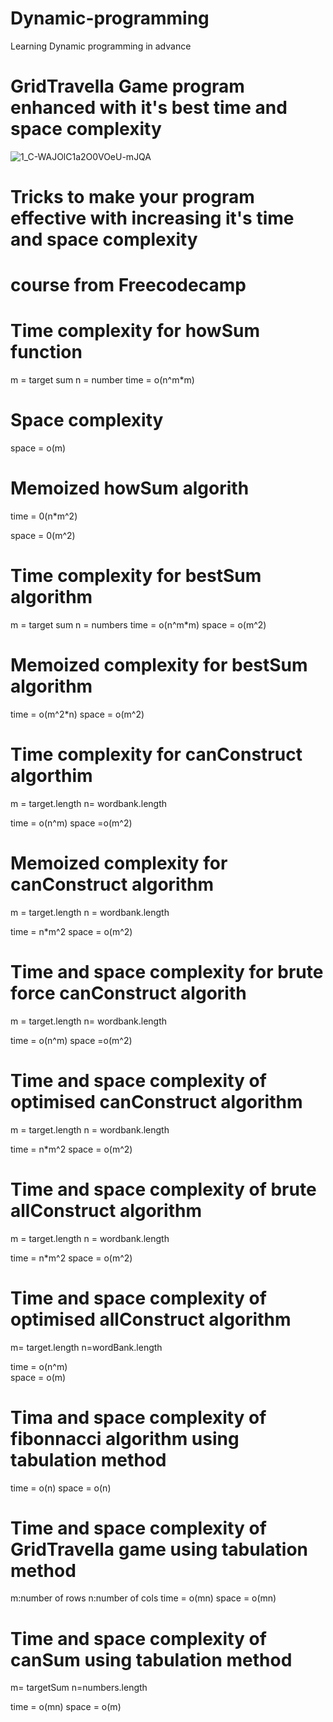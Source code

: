 # Dynamic-programming
Learning Dynamic programming in advance
# GridTravella Game program enhanced with it's best time and space complexity

 
![1_C-WAJOlC1a2O0VOeU-mJQA](https://user-images.githubusercontent.com/53707300/167315572-28f04c06-4676-48c7-bc33-572bf4a270dc.png)

 
# Tricks to make your program effective with increasing it's  time and space complexity
 
# course from Freecodecamp

# Time complexity for howSum function

   m = target sum
   n = number
   time = o(n^m*m)

# Space complexity

  space = o(m)


# Memoized howSum algorith

  time = 0(n*m^2)

  space = 0(m^2)


# Time complexity for bestSum algorithm

m  = target sum
n = numbers
time = o(n^m*m)
space = o(m^2)

# Memoized complexity for bestSum algorithm

  time = o(m^2*n)
  space = o(m^2)


# Time complexity for canConstruct algorthim

 m = target.length
 n= wordbank.length
 
 time = o(n^m)
 space =o(m^2)


# Memoized complexity for canConstruct algorithm

 m = target.length
 n = wordbank.length

 time = n*m^2
 space = o(m^2)


 # Time and space complexity for brute force canConstruct algorith

  m = target.length
 n= wordbank.length
 
 time = o(n^m)
 space =o(m^2)


 # Time and space complexity of optimised canConstruct algorithm
   
 m = target.length
 n = wordbank.length

 time = n*m^2
 space = o(m^2)

 # Time and space complexity of brute allConstruct algorithm
 m = target.length
 n = wordbank.length

 time = n*m^2
 space = o(m^2)
 
 # Time and space complexity of optimised  allConstruct algorithm

m= target.length
 n=wordBank.length

 time = o(n^m)    
 space = o(m) 


 # Tima and space complexity of fibonnacci algorithm using tabulation method

 time = o(n)
 space = o(n)

 # Time and space complexity of GridTravella game using tabulation method

  m:number of rows
  n:number of cols
 time = o(mn)
 space = o(mn)

 # Time and space complexity of canSum using tabulation method
 m= targetSum
 n=numbers.length
  
 time = o(mn)
 space =  o(m)